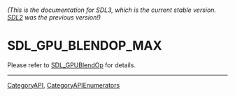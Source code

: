 ###### (This is the documentation for SDL3, which is the current stable version. [SDL2](https://wiki.libsdl.org/SDL2/) was the previous version!)
# SDL_GPU_BLENDOP_MAX

Please refer to [SDL_GPUBlendOp](SDL_GPUBlendOp) for details.

----
[CategoryAPI](CategoryAPI), [CategoryAPIEnumerators](CategoryAPIEnumerators)

